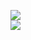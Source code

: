 [![](https://img.shields.io/badge/Made%20With-Github%20Spray-lightgrey.svg?style=for-the-badge&logo=github)](https://github.com/Annihil/github-spray#12736)  
[![](https://i.imgur.com/2DrTn0Z.gif)](https://github.com/Annihil/github-spray)